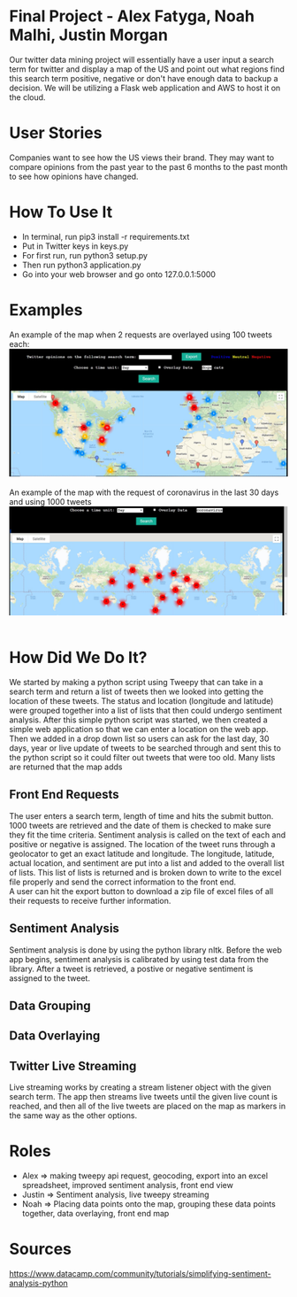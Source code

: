 # Final Project - Alex Fatyga, Noah Malhi, Justin Morgan

Our twitter data mining project will essentially have a user input a search term for twitter and display a map of the US and point out what regions find this search term positive, negative or don't have enough data to backup a decision. We will be utilizing a Flask web application and AWS to host it on the cloud.

# User Stories
Companies want to see how the US views their brand. They may want to compare opinions from the past year to the past 6 months to the past month to see how opinions have changed.

# How To Use It
- In terminal, run pip3 install -r requirements.txt
- Put in Twitter keys in keys.py
- For first run, run python3 setup.py
- Then run python3 application.py
- Go into your web browser and go onto 127.0.0.1:5000

# Examples
An example of the map when 2 requests are overlayed using 100 tweets each: <br>
<img src="overlaying.JPG" /> <br> <br>
An example of the map with the request of coronavirus in the last 30 days and using 1000 tweets 
<img src="coronavirus_30days_1000.JPG" /> <br> <br>


# How Did We Do It?
We started by making a python script using Tweepy that can take in a search term and return a list of tweets then we looked into getting the location of these tweets. The status and location (longitude and latitude) were grouped together into a list of lists that then could undergo sentiment analysis. After this simple python script was started, we then created a simple web application so that we can enter a location on the web app. Then we added in a drop down list so users can ask for the last day, 30 days, year or live update of tweets to be searched through and sent this to the python script so it could filter out tweets that were too old. Many lists are returned that the map adds

## Front End Requests
The user enters a search term, length of time and hits the submit button. 1000 tweets are retrieved and the date of them is checked to make sure they fit the time criteria. Sentiment analysis is called on the text of each and positive or negative is assigned. The location of the tweet runs through a geolocator to get an exact latitude and longitude. The longitude, latitude, actual location, and sentiment are put into a list and added to the overall list of lists. This list of lists is returned and is broken down to write to the excel file properly and send the correct information to the front end.
<br>
A user can hit the export button to download a zip file of excel files of all their requests to receive further information.

## Sentiment Analysis
Sentiment analysis is done by using the python library nltk. Before the web app begins, sentiment analysis is calibrated by using test data from the library. After a tweet is retrieved, a postive or negative sentiment is assigned to the tweet. 

## Data Grouping

## Data Overlaying

## Twitter Live Streaming
Live streaming works by creating a stream listener object with the given search term. The app then streams live tweets until the given live count is reached, and then all of the live tweets are placed on the map as markers in the same way as the other options.

# Roles
- Alex => making tweepy api request, geocoding, export into an excel spreadsheet, improved sentiment analysis, front end view
- Justin => Sentiment analysis, live tweepy streaming
- Noah => Placing data points onto the map, grouping these data points together, data overlaying, front end map

# Sources
https://www.datacamp.com/community/tutorials/simplifying-sentiment-analysis-python
